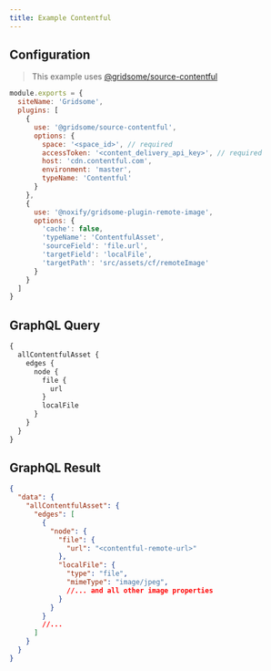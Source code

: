 ```yaml
---
title: Example Contentful 
---
```


## Configuration

> This example uses [@gridsome/source-contentful](https://gridsome.org/plugins/@gridsome/source-contentful)

```js
module.exports = {
  siteName: 'Gridsome',
  plugins: [
    {
      use: '@gridsome/source-contentful',
      options: {
        space: '<space_id>', // required
        accessToken: '<content_delivery_api_key>', // required
        host: 'cdn.contentful.com',
        environment: 'master',
        typeName: 'Contentful'
      }
    },
    {
      use: '@noxify/gridsome-plugin-remote-image',
      options: {
        'cache': false,
        'typeName': 'ContentfulAsset',
        'sourceField': 'file.url',
        'targetField': 'localFile',
        'targetPath': 'src/assets/cf/remoteImage'
      }
    }
  ]
}
```

## GraphQL Query

```graphql
{
  allContentfulAsset {
    edges {
      node {
        file {
          url
        }
        localFile
      }
    }
  }
}
```

## GraphQL Result

```json
{
  "data": {
    "allContentfulAsset": {
      "edges": [
        {
          "node": {
            "file": {
              "url": "<contentful-remote-url>"
            },
            "localFile": {
              "type": "file",
              "mimeType": "image/jpeg",
              //... and all other image properties
            }
          }
        }
        //...
      ]
    }
  }
}
```